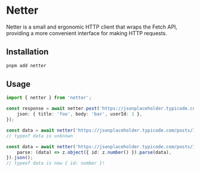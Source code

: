 # Netter

Netter is a small and ergonomic HTTP client that wraps the Fetch API, providing a more convenient interface for making HTTP requests.

## Installation

```bash
pnpm add netter
```

## Usage

```typescript
import { netter } from 'netter';

const response = await netter.post('https://jsonplaceholder.typicode.com/posts', {
    json: { title: 'foo', body: 'bar', userId: 1 },
});

const data = await netter('https://jsonplaceholder.typicode.com/posts/1').json();
// typeof data is unknown

const data = await netter('https://jsonplaceholder.typicode.com/posts/1', {
    parse: (data) => z.object({ id: z.number() }).parse(data),
}).json();
// typeof data is now { id: number }!
```
